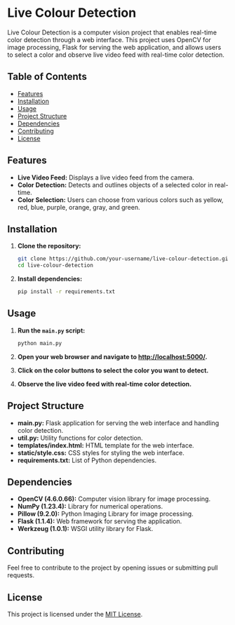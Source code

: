# Live Colour Detection

Live Colour Detection is a computer vision project that enables real-time color detection through a web interface. This project uses OpenCV for image processing, Flask for serving the web application, and allows users to select a color and observe live video feed with real-time color detection.

## Table of Contents
- [Features](#features)
- [Installation](#installation)
- [Usage](#usage)
- [Project Structure](#project-structure)
- [Dependencies](#dependencies)
- [Contributing](#contributing)
- [License](#license)

## Features

- **Live Video Feed:** Displays a live video feed from the camera.
- **Color Detection:** Detects and outlines objects of a selected color in real-time.
- **Color Selection:** Users can choose from various colors such as yellow, red, blue, purple, orange, gray, and green.

## Installation

1. **Clone the repository:**

    ```bash
    git clone https://github.com/your-username/live-colour-detection.git
    cd live-colour-detection
    ```

2. **Install dependencies:**

    ```bash
    pip install -r requirements.txt
    ```

## Usage

1. **Run the `main.py` script:**

    ```bash
    python main.py
    ```

2. **Open your web browser and navigate to [http://localhost:5000/](http://localhost:5000/).**

3. **Click on the color buttons to select the color you want to detect.**

4. **Observe the live video feed with real-time color detection.**

## Project Structure

- **main.py:** Flask application for serving the web interface and handling color detection.
- **util.py:** Utility functions for color detection.
- **templates/index.html:** HTML template for the web interface.
- **static/style.css:** CSS styles for styling the web interface.
- **requirements.txt:** List of Python dependencies.

## Dependencies

- **OpenCV (4.6.0.66):** Computer vision library for image processing.
- **NumPy (1.23.4):** Library for numerical operations.
- **Pillow (9.2.0):** Python Imaging Library for image processing.
- **Flask (1.1.4):** Web framework for serving the application.
- **Werkzeug (1.0.1):** WSGI utility library for Flask.

## Contributing

Feel free to contribute to the project by opening issues or submitting pull requests.

## License

This project is licensed under the [MIT License](LICENSE).
